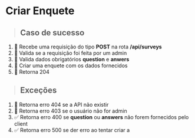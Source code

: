 # Criar Enquete

> ## Caso de sucesso
1. 📌 Recebe uma requisição do tipo **POST** na rota **/api/surveys**
1. 📌 Valida se a requisição foi feita por um admin
1. 📌 Valida dados obrigatórios **question** e **anwers**
1. 📌 Criar uma enquete com os dados fornecidos
1. 📌 Retorna 204

> ## Exceções

1. 📌 Retorna erro 404 se a API não existir
1. 📌 Retorna erro 403 se o usuário não for admin
1. ✅ Retorna erro 400 se **question** ou **answers** não forem fornecidos pelo client
1. ✅ Retorna erro 500 se der erro ao tentar criar a
